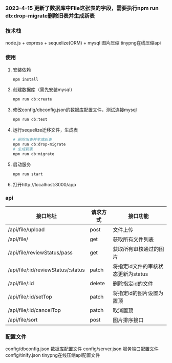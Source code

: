 ### 2023-4-15 更新了数据库中File这张表的字段，需要执行npm run db:drop-migrate删除旧表并生成新表

### 技术栈
node.js + express + sequelize(ORM) + mysql
图片压缩 tinypng在线压缩api

### 使用

1. 安装依赖
   ```sh
   npm install
   ```
2. 创建数据库（需先安装mysql）
   ```sh
   npm run db:create
   ```

3. 修改config/dbconfig.json的数据库配置文件，测试连接mysql
   ```sh
   npm run db:test
   ```

4. 运行sequelize迁移文件，生成表
   ```sh
   # 删除旧表并生成新表
   npm run db:drop-migrate 
   # 生成新表
   npm run db:migrate
   ```

5. 启动服务
   ```sh
   npm run start
   ```

6. 打开http://localhost:3000/app

### api

| 接口地址 | 请求方式 | 接口功能 |
| ---- | ---- | ---- |
| /api/file/upload | post | 文件上传 |
| /api/file/ | get | 获取所有文件列表 |
| /api/file/reviewStatus/pass | get | 获取所有审核通过的图片 |
| /api/file/:id/reviewStatus/:status | patch | 将指定id文件的审核状态更新为status |
| /api/file/:id | delete | 删除指定id的文件 |
| /api/file/:id/setTop | patch | 将指定id的图片设置为置顶 |
| /api/file/:id/cancelTop | patch | 取消置顶 |
| /api/file/sort | post | 图片排序接口 |


### 配置文件

config/dbconfig.json 数据库配置文件
config/server.json 服务端口配置文件
config/tinify.json tinypng在线压缩api配置文件

